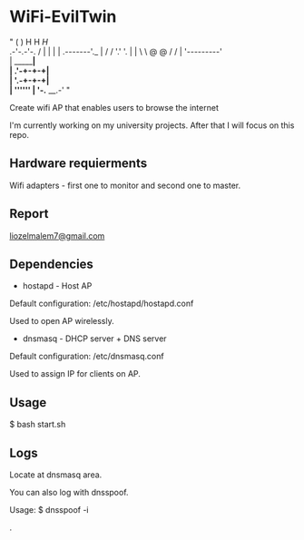 # WiFi-EvilTwin 
"    ( )
      H
      H
     _H_  
  .-'-.-'-.
 /         |
|           |
|   .-------'._
|  / /  '.' '. |
|  \ \ @   @ / / 
|   '---------'       
|    _______|       
|  .'-+-+-+|         
|  '.-+-+-+|         
|    '''''' |
'-.__   __.-' "

Create wifi AP that enables users to browse the internet

I'm currently working on my university projects. After that I will focus on this repo. 

## Hardware requierments
Wifi adapters - first one to monitor and second one to master.

## Report
liozelmalem7@gmail.com 

## Dependencies

* hostapd - Host AP

Default configuration: /etc/hostapd/hostapd.conf

Used to open AP wirelessly.


* dnsmasq - DHCP server + DNS server

Default configuration: /etc/dnsmasq.conf

Used to assign IP for clients on AP.

## Usage 
$ bash start.sh

## Logs 
Locate at dnsmasq area.

You can also log with dnsspoof.

Usage:
$ dnsspoof -i <name of interface of AP>
  
  
.  

